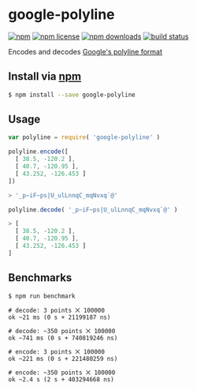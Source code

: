 # google-polyline
[![npm](https://img.shields.io/npm/v/google-polyline.svg?style=flat-square)](https://npmjs.com/package/google-polyline)
[![npm license](https://img.shields.io/npm/l/google-polyline.svg?style=flat-square)](https://npmjs.com/package/google-polyline)
[![npm downloads](https://img.shields.io/npm/dm/google-polyline.svg?style=flat-square)](https://npmjs.com/package/google-polyline)
[![build status](https://img.shields.io/travis/jhermsmeier/node-google-polyline.svg?style=flat-square)](https://travis-ci.org/jhermsmeier/node-google-polyline)

Encodes and decodes [Google's polyline format](https://developers.google.com/maps/documentation/utilities/polylinealgorithm)

## Install via [npm](https://npmjs.com)

```sh
$ npm install --save google-polyline
```

## Usage

```js
var polyline = require( 'google-polyline' )
```

```js
polyline.encode([
  [ 38.5, -120.2 ],
  [ 40.7, -120.95 ],
  [ 43.252, -126.453 ]
])

> '_p~iF~ps|U_ulLnnqC_mqNvxq`@'
```

```js
polyline.decode( '_p~iF~ps|U_ulLnnqC_mqNvxq`@' )

> [
  [ 38.5, -120.2 ],
  [ 40.7, -120.95 ],
  [ 43.252, -126.453 ]
]
```

## Benchmarks

```sh
$ npm run benchmark
```

```
# decode: 3 points ⨉ 100000
ok ~21 ms (0 s + 21199187 ns)

# decode: ~350 points ⨉ 100000
ok ~741 ms (0 s + 740819246 ns)

# encode: 3 points ⨉ 100000
ok ~221 ms (0 s + 221480259 ns)

# encode: ~350 points ⨉ 100000
ok ~2.4 s (2 s + 403294668 ns)
```
